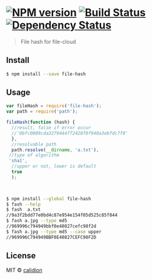 #  [![NPM version][npm-image]][npm-url] [![Build Status][travis-image]][travis-url] [![Dependency Status][daviddm-image]][daviddm-url]

> File hash for file-cloud


## Install

```sh
$ npm install --save file-hash
```


## Usage

```js
var fileHash = require('file-hash');
var path = require('path');

fileHash(function (hash) {
  //result, false if error occur
  //'0bfc0089cda3279444f72428f0f940a3ebfdc7f8'
  }, 
  //resolvable path
  path.resolve(__dirname, 'a.txt'),
 //type of algorithm
 'sha1',
  //upper or not, lower is default
  true
  );

    
```

```sh
$ npm install --global file-hash
$ fash --help
$ fash  a.txt 
//9a3f2bdd77e0bd4c87e954e154f05d525c85f844
$ fash a.jpg --type md5
//969996c794949bbf0e40827cefc98f2d
$ fash a.jpg --type md5 --case upper
//969996C794949BBF0E40827CEFC98F2D

```


## License

MIT © [calidion](blog.3gcnbeta.com)


[npm-image]: https://badge.fury.io/js/file-hash.svg
[npm-url]: https://npmjs.org/package/file-hash
[travis-image]: https://travis-ci.org/JSSDKCN/file-hash.svg?branch=master
[travis-url]: https://travis-ci.org/JSSDKCN/file-hash
[daviddm-image]: https://david-dm.org/JSSDKCN/file-hash.svg?theme=shields.io
[daviddm-url]: https://david-dm.org/JSSDKCN/file-hash
